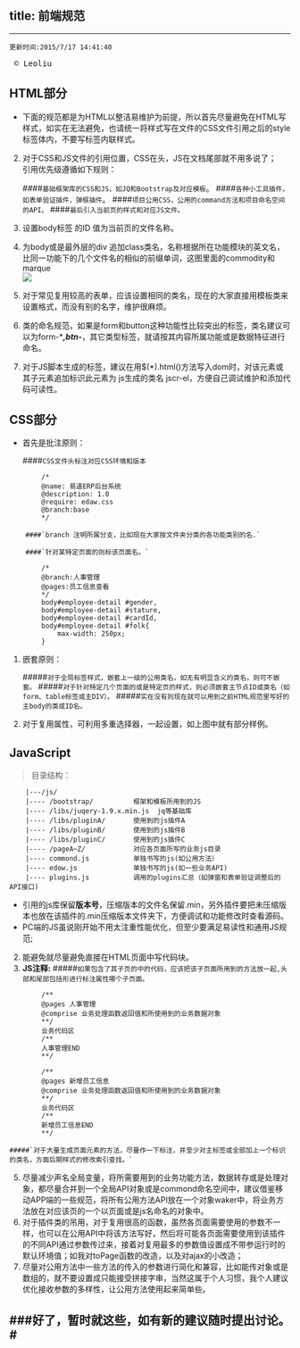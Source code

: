 title: 前端规范
---

----------

	更新时间:2015/7/17 14:41:40   


<pre>
 &copy Leoliu
</pre>



HTML部分
- 
*   下面的规范都是为HTML以整洁易维护为前提，所以首先尽量避免在HTML写样式，如实在无法避免，也请统一将样式写在文件的CSS文件引用之后的style标签体内，不要写标签内联样式。
2. 对于CSS和JS文件的引用位置，CSS在头，JS在文档尾部就不用多说了；			   
引用优先级遵循如下规则：

	####`基础框架库的CSS和JS，如JQ和Bootstrap及对应模板`。
	####`各种小工具插件，如表单验证插件，弹框插件`。
	####`项目公用CSS，公用的command方法和项目命名空间的API。`
	####`最后引入当前页的样式和对应JS文件。`	

3. 设置body标签 的ID 值为当前页的文件名称。
4. 为body或是最外层的div 追加class类名，名称根据所在功能模块的英文名，比同一功能下的几个文件名的相似的前缀单词，这图里面的commodity和marque  
	![](http://ktangel.github.io/images/guifan.png)  
6. 对于常见复用较高的表单，应该设置相同的类名，现在的大家直接用模板类来设置格式，而没有别的名字，维护很麻烦。
7. 类的命名规范，如果是form和button这种功能性比较突出的标签，类名建议可以为form-****,btn-***，其它类型标签，就请按其内容所属功能或是数据特征进行命名。
8. 对于JS脚本生成的标签，建议在用$(*).html()方法写入dom时，对该元素或其子元素追加标识此元素为 js生成的类名 jscr-el，方便自己调试维护和添加代码可读性。  

CSS部分
- 
*   首先是批注原则：

	####`CSS文件头标注对应CSS环境和版本`   
```
		/*
		@name: 易道ERP后台系统
		@description: 1.0
		@require: edaw.css
		@branch:base
		*/

	####`branch 注明所属分支，比如现在大家按文件夹分类的各功能类别的名.`   

	####`针对某特定页面的则标该页面名。`   
	
    	/*
   		@branch:人事管理  
    	@pages:员工信息查看
    	*/
    	body#employee-detail #gender,
    	body#employee-detail #stature,
    	body#employee-detail #cardId,
    	body#employee-detail #folk{
    		max-width: 250px;
    	}
```

1. 嵌套原则：

	#####`对于全局标签样式，嵌套上一级的公用类名，如无有明显含义的类名，则可不嵌套。`
	#####`对于针对特定几个页面的或是特定页的样式，则必须嵌套主节点ID或类名（如form、table标签或主DIV）。`
	#####`实在没有则现在就可以用到之前HTML规范里写好的主body的类或ID名。`

1. 对于复用属性，可利用多重选择器，一起设置，如上图中就有部分样例。


JavaScript
- 
>目录结构：
```
	|---/js/
	|---- /bootstrap/          框架和模板所用到的JS
	|---- /libs/juqery-1.9.x.min.js  jq等基础库  
	|---- /libs/pluginA/       使用到的js插件A  
	|---- /libs/pluginB/       使用到的js插件B  
	|---- /libs/pluginC/       使用到的js插件C  
	|---- /pageA~Z/            对应各页面所写的业务js目录
	|---- commond.js           单独书写的js(如公用方法）  
	|---- edow.js 	           单独书写的js(如一些业务API)  
	|---- plugins.js           调用的plugins汇总（如弹窗和表单验证调整后的API接口)  
```
*   引用的js库保留**版本号**，压缩版本的文件名保留.min，另外插件要把未压缩版本也放在该插件的.min压缩版本文件夹下，方便调试和功能修改时查看源码。
*   PC端的JS虽说刚开始不用太注重性能优化，但至少要满足易读性和通用JS规范;
2. 能避免就尽量避免直接在HTML页面中写代码块。
3. **JS注释:**
	#####`如果包含了其子页的中的代码，应该把该子页面所用到的方法放一起,头部和尾部包括形进行标注属性哪个子页面。`
```
		/**
		@pages 人事管理
		@comprise 业务处理函数返回值和所使用到的业务数据对象
		**/
		业务代码区
		/**
		人事管理END
		**/

		/**
		@pages 新增员工信息
		@comprise 业务处理函数返回值和所使用到的业务数据对象
		**/
		业务代码区
		/**
		新增员工信息END
		**/
```
	#####`对于大量生成页面元素的方法，尽量作一下标注，并至少对主标签或全部加上一个标识的类名，方面后期样式的修改索引查找。`
5. 尽量减少声名全局变量，将所需要用到的业务功能方法，数据转存或是处理对象，都尽量合并到一个全局API对象或是commond命名空间中，建议借鉴移动APP端的一些规范，将所有公用方法API放在一个对象waker中，将业务方法放在对应该页的一个以页面或是js名命名的对象中。
6. 对于插件类的吊用，对于复用很高的函数，虽然各页面需要使用的参数不一样，也可以在公用API中将该方法写好，然后将可能各页面需要使用到该插件的不同API通过参数传过来，接着对复用最多的参数值设置成不带参运行时的默认环境值；如我对toPage函数的改造，以及对ajax的小改造；
7. 尽量对公用方法中一些方法的传入的参数进行简化和兼容，比如能传对象或是数组的，就不要设置成只能接受拼接字串，当然这属于个人习惯，我个人建议优化接收参数的多样性，让公用方法使用起来简单些。


###好了，暂时就这些，如有新的建议随时提出讨论。#
----------


